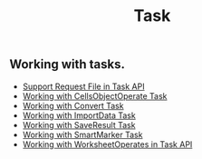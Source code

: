 ﻿---
title: Task
second_title: Aspose.Cells Cloud Documen
type: docs
url: /ar/tasks/
aliases: [/working-with-tasks/]
keywords: REST API, task, spreadsheets, exce
description: "Cells.Cloud API for Excel operate: operate excel with tasks"
weight: 100
---
## Working with tasks.


- [Support Request File in Task API](/cells/ar/support-request-file-in-task-api/)
- [Working with CellsObjectOperate Task](/cells/ar/working-with-cellsobjectoperate-task/)
- [Working with Convert Task](/cells/ar/working-with-convert-task/)
- [Working with ImportData Task](/cells/ar/working-with-importdata-task/)
- [Working with SaveResult Task](/cells/ar/working-with-saveresult-task/)
- [Working with SmartMarker Task](/cells/ar/working-with-smartmarker-task/)
- [Working with WorksheetOperates in Task API](/cells/ar/working-with-worksheetoperates-in-task-api/)
